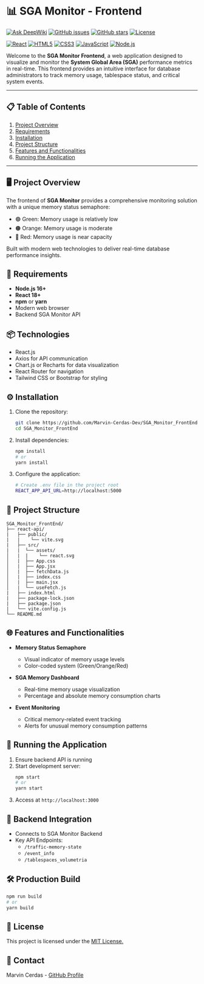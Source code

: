 # 📊 SGA Monitor - Frontend

[![Ask DeepWiki](https://deepwiki.com/badge.svg)](https://deepwiki.com/Marvin-Cerdas-Dev/SGA_Monitor_FrontEnd)
[![GitHub issues](https://img.shields.io/github/issues/tu-usuario/tu-repo)](https://github.com/tu-usuario/tu-repo/issues)
[![GitHub stars](https://img.shields.io/github/stars/tu-usuario/tu-repo)](https://github.com/tu-usuario/tu-repo/stargazers)
[![License](https://img.shields.io/badge/license-MIT-blue.svg)](LICENSE)

[![React](https://img.shields.io/badge/react-%2320232a.svg?style=for-the-badge&logo=react&logoColor=%2361DAFB)](https://reactjs.org/)
[![HTML5](https://img.shields.io/badge/html5-%23E34F26.svg?style=for-the-badge&logo=html5&logoColor=white)](https://developer.mozilla.org/en-US/docs/Web/HTML)
[![CSS3](https://img.shields.io/badge/css3-%231572B6.svg?style=for-the-badge&logo=css3&logoColor=white)](https://developer.mozilla.org/en-US/docs/Web/CSS)
[![JavaScript](https://img.shields.io/badge/javascript-%23323330.svg?style=for-the-badge&logo=javascript&logoColor=%23F7DF1E)](https://developer.mozilla.org/en-US/docs/Web/JavaScript)
[![Node.js](https://img.shields.io/badge/node.js-6DA55F?style=for-the-badge&logo=node.js&logoColor=white)](https://nodejs.org/)

Welcome to the **SGA Monitor Frontend**, a web application designed to visualize and monitor the **System Global Area (SGA)** performance metrics in real-time. This frontend provides an intuitive interface for database administrators to track memory usage, tablespace status, and critical system events.

---

## 📋 Table of Contents
1. [Project Overview](#-project-overview)
2. [Requirements](#-requirements)
3. [Installation](#-installation)
4. [Project Structure](#-project-structure)
5. [Features and Functionalities](#-features-and-functionalities)
6. [Running the Application](#-running-the-application)

---

## 🖥️ Project Overview
The frontend of **SGA Monitor** provides a comprehensive monitoring solution with a unique memory status semaphore:
- 🟢 Green: Memory usage is relatively low
- 🟠 Orange: Memory usage is moderate
- 🔴 Red: Memory usage is near capacity

Built with modern web technologies to deliver real-time database performance insights.

## 🔧 Requirements
- **Node.js 16+**
- **React 18+**
- **npm** or **yarn**
- Modern web browser
- Backend SGA Monitor API

## 📦 Technologies
- React.js
- Axios for API communication
- Chart.js or Recharts for data visualization
- React Router for navigation
- Tailwind CSS or Bootstrap for styling

## ⚙️ Installation
1. Clone the repository:
   ```bash
   git clone https://github.com/Marvin-Cerdas-Dev/SGA_Monitor_FrontEnd.git
   cd SGA_Monitor_FrontEnd
   ```

2. Install dependencies:
   ```bash
   npm install
   # or
   yarn install
   ```

3. Configure the application:
   ```bash
   # Create .env file in the project root
   REACT_APP_API_URL=http://localhost:5000
   ```

## 📁 Project Structure
```
SGA_Monitor_FrontEnd/
├── react-api/
|   ├── public/
|   |    └── vite.svg
|   ├── src/
|   |  └── assets/
│   |  |    └── react.svg
│   |  ├── App.css
│   |  ├── App.jsx
│   |  ├── fetchData.js
│   |  ├── index.css
│   |  ├── main.jsx
│   |  └── useFetch.js
|   ├── index.html
|   ├── package-lock.json
|   ├── package.json
|   └── vite.config.js
└── README.md
```

## 🌐 Features and Functionalities
- **Memory Status Semaphore**
  - Visual indicator of memory usage levels
  - Color-coded system (Green/Orange/Red)

- **SGA Memory Dashboard**
  - Real-time memory usage visualization
  - Percentage and absolute memory consumption charts

- **Event Monitoring**
  - Critical memory-related event tracking
  - Alerts for unusual memory consumption patterns

## 🚀 Running the Application
1. Ensure backend API is running
2. Start development server:
   ```bash
   npm start
   # or
   yarn start
   ```
3. Access at `http://localhost:3000`

## 🔗 Backend Integration
- Connects to SGA Monitor Backend
- Key API Endpoints:
  - `/traffic-memory-state`
  - `/event_info`
  - `/tablespaces_volumetria`

## 🛠️ Production Build
```bash
npm run build
# or
yarn build
```

## 📜 License
This project is licensed under the [MIT License.](LICENSE)

## 🤝 Contact
Marvin Cerdas - [GitHub Profile](https://github.com/Marvin-Cerdas-Dev)
